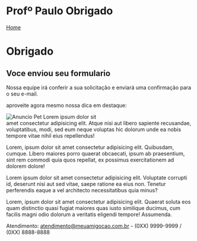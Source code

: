 # Profº Paulo Obrigado

<!DOCTYPE html>
<html lang="en">
<head>
<meta charset="UTF-8">
<meta name="viewport" content="width=device-width, initial-scale=1.0">
<title>Document</title>
<script src="interacao/html5shiv.min.js"></script>
<link rel="stylesheet" href="estilos/principal.css">
</head>
<body>
<a href="index.html">Home</a>
<main>
<h1>Obrigado</h1>
<h2>Voce enviou seu formulario</h2>
<p>
Nossa equipe irá conferir a sua solicitação e enviará uma confirmação para o seu e-mail.
</p> 
<p>aproveite agora mesmo nossa dica em destaque:</p>
<p>
<img src="Multimidia/anuncio_pet3.jpg" alt="Anuncio Pet">
Lorem ipsum dolor sit <br> amet consectetur adipisicing elit. 
Atque nisi aut libero sapiente recusandae, voluptatibus, modi, sed eum neque voluptas hic dolorum unde ea nobis tempore vitae nihil eius repellendus!
</p>
<p>Lorem, ipsum dolor sit amet consectetur adipisicing elit. Quibusdam, cumque. 
Libero maiores porro quaerat obcaecati, ipsum ab praesentium, sint rem commodi quia quos repellat, ex possimus exercitationem ad dolorem dolore!</p>
<p>Lorem ipsum dolor sit amet consectetur adipisicing elit. Voluptate corrupti id, deserunt nisi aut sed vitae, saepe ratione ea eius non. 
Tenetur perferendis eaque a vel architecto necessitatibus quia minus?</p>
<p>Lorem, ipsum dolor sit amet consectetur adipisicing elit. Quaerat soluta eos quam distinctio quasi fugiat maiores quas iusto similique ducimus, 
cum facilis magni odio dolorum a veritatis eligendi tempore! Assumenda.</p>
</main>
<footer>
<p>Atendimento: <a href="mailto:atendimento@meuamigocao.com.br">atendimento@meuamigocao.com.br</a>
- (0XX) 9999-9999 / (0XX) 8888-8888</p>
</footer>
</body>
</html>
